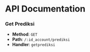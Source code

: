 # API Documentation

### Get Prediksi

- **Method**: `GET`
- **Path**: `/:id_account/prediksi`
- **Handler**: `getprediksi`
